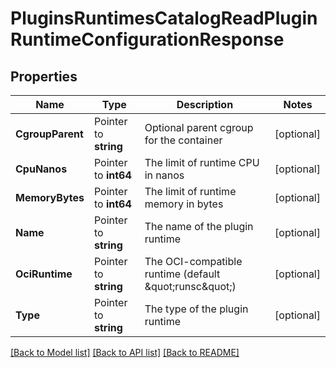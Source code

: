 # PluginsRuntimesCatalogReadPluginRuntimeConfigurationResponse


## Properties

Name | Type | Description | Notes
------------ | ------------- | ------------- | -------------
**CgroupParent** | Pointer to **string** | Optional parent cgroup for the container | [optional] 
**CpuNanos** | Pointer to **int64** | The limit of runtime CPU in nanos | [optional] 
**MemoryBytes** | Pointer to **int64** | The limit of runtime memory in bytes | [optional] 
**Name** | Pointer to **string** | The name of the plugin runtime | [optional] 
**OciRuntime** | Pointer to **string** | The OCI-compatible runtime (default \&quot;runsc\&quot;) | [optional] 
**Type** | Pointer to **string** | The type of the plugin runtime | [optional] 





[[Back to Model list]](../README.md#documentation-for-models) [[Back to API list]](../README.md#documentation-for-api-endpoints) [[Back to README]](../README.md)


